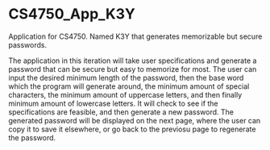 # CS4750_App_K3Y
Application for CS4750. Named K3Y that generates memorizable but secure passwords.

The application in this iteration will take user specifications and generate a password that can be secure but easy to memorize for most. The user can input the desired minimum length of the password, then the base word which the program will generate around, the minimum amount of special characters, the minimum amount of uppercase letters, and then finally minimum amount of lowercase letters. It will check to see if the specifications are feasible, and then generate a new password. The generated password will be displayed on the next page, where the user can copy it to save it elsewhere, or go back to the previosu page to regenerate the password. 
